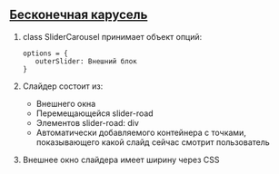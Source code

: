 ## [Бесконечная карусель](ya.ru)
1. class SliderCarousel принимает объект опций:
      ```
      options = {
         outerSlider: Внешний блок
      }
      ```
3. Слайдер состоит из:
    * Внешнего окна  
    * Перемещающейся slider-road  
    * Элементов slider-road: div
    * Автоматически добавляемого контейнера с точками, показывающего какой слайд сейчас смотрит пользователь  

1. Внешнее окно слайдера имеет ширину через CSS

